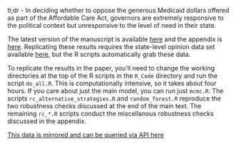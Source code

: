 tl;dr - In deciding whether to oppose the generous Medicaid dollars offered as part of the Affordable Care Act, governors are extremely responsive to the political context but unresponsive to the level of need in their state.

The latest version of the manuscript is available [here](http://www.carlislerainey.com/files/need.pdf) and the appendix is [here](http://www.carlislerainey.com/files/need_appendix.pdf). Replicating these results requires the state-level opinion data set available [here](https://github.com/carlislerainey/ACA_Opinion/blob/master/Data/mrp_est.csv), but the R scripts automatically grab these data.

To replicate the results in the paper, you'll need to change the working directories at the top of the R scripts in the `R_Code` directory and run the script `do_all.R`. This is computationally intensive, so it takes about four hours. If you care about just the main model, you can run just `mcmc.R`. The scripts `rc_alternative_strategies.R` and `random_forest.R` reproduce the two robustness checks discussed at the end of the main text. The remaining `rc_*.R` scripts conduct the miscellanous robustness checks discussed in the appendix.


 [This data is mirrored and can be queried via API here](https://www.exversion.com/data/collection/view/548f03d477990)